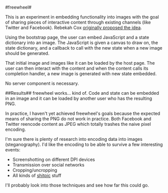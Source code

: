 #freewheel#

This is an experiment in embedding functionality into images with the goal of sharing pieces of interactive content through existing channels (like Twitter and Facebook). Rebekah Cox [originally proposed the idea][1].

Using the bootstrap page, the user can embed JavaScript and a state dictionary into an image. The JavaScript is given a canvas to draw on, the state dictionary, and a callback to call with the new state when a new image should be generated.

That initial image and images like it can be loaded by the host page. The user can then interact with the content and when the content calls its completion handler, a new image is generated with new state embedded.

No server component is necessary.

##Results##
freewheel works... kind of. Code and state can be embedded in an image and it can be loaded by another user who has the resulting PNG.

In practice, I haven't yet achieved freewheel's goals because the expected means of sharing the PNG do not work in practice. Both Facebook and Twitter reencode content as JPEG which totally trashes the naive pixel encoding.

I'm sure there is plenty of research into encoding data into images (steganography). I'd like the encoding to be able to survive a few interesting events:

 * Screenshotting on different DPI devices
 * Transmission over social networks
 * Cropping/uncropping
 * All kinds of [shitpic][2] stuff

I'll probably look into those techniques and see how far this could go.

[1]:https://twitter.com/artypapers/status/677212283634782208
[2]:http://www.theawl.com/2014/12/the-triumphant-rise-of-the-shitpic

